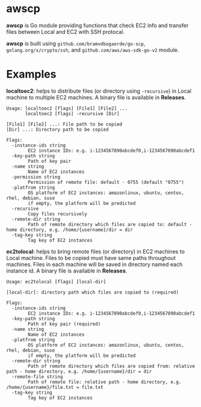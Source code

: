 # awscp

**awscp** is Go module providing functions that check EC2 info and transfer files between Local and EC2 with SSH protocal.

**awscp** is built using `github.com/bramvdbogaerde/go-scp`, `golang.org/x/crypto/ssh`, and `github.com/aws/aws-sdk-go-v2` module.

# Examples

**localtoec2**: helps to distribute files (or directory using `-recursive`) in Local machine to multiple EC2 machines. A binary file is available in **Releases**.

```
Usage: localtoec2 [flags] [File1] [File2] ...
       localtoec2 [flags] -recursive [Dir]

[File1] [File2] ...: File path to be copied
[Dir] ...: Directory path to be copied

Flags:
  -instance-ids string
        EC2 instance IDs: e.g. i-1234567890abcdef0,i-1234567890abcdef1
  -key-path string
        Path of key pair
  -name string
        Name of EC2 instances
  -permission string
        Permission of remote file: default - 0755 (default "0755")
  -platfrom string
        OS platform of EC2 instances: amazonlinux, ubuntu, centos, rhel, debian, suse
        if empty, the platform will be predicted
  -recursive
        Copy files recursively
  -remote-dir string
        Path of remote directory which files are copied to: default - home directory, e.g. /home/{username}/dir = dir
  -tag-key string
        Tag key of EC2 instances
```

**ec2tolocal**: helps to bring remote files (or directory) in EC2 machines to Local machine. Files to be copied must have same paths throughout machines. Files in each machine will be saved in directory named each instance id. A binary file is available in **Releases**.

```
Usage: ec2tolocal [flags] [local-dir]

[local-dir]: directory path which files are copied to (required)

Flags:
  -instance-ids string
        EC2 instance IDs: e.g. i-1234567890abcdef0,i-1234567890abcdef1
  -key-path string
        Path of key pair (required)
  -name string
        Name of EC2 instances
  -platfrom string
        OS platform of EC2 instances: amazonlinux, ubuntu, centos, rhel, debian, suse
        if empty, the platform will be predicted
  -remote-dir string
        Path of remote directory which files are copied from: relative path - home directory, e.g. /home/{username}/dir = dir
  -remote-file string
        Path of remote file: relative path - home directory, e.g. /home/{username}/file.txt = file.txt
  -tag-key string
        Tag key of EC2 instances
```
